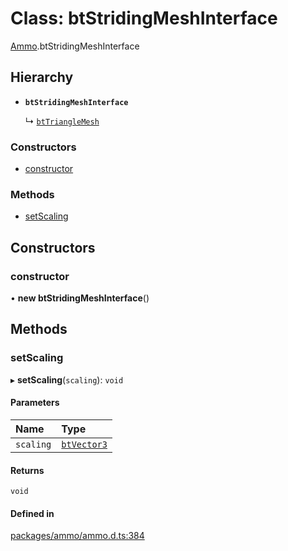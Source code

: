 # Class: btStridingMeshInterface

[Ammo](../modules/Ammo.md).btStridingMeshInterface

## Hierarchy

- **`btStridingMeshInterface`**

  ↳ [`btTriangleMesh`](Ammo.btTriangleMesh.md)

### Constructors

- [constructor](Ammo.btStridingMeshInterface.md#constructor)

### Methods

- [setScaling](Ammo.btStridingMeshInterface.md#setscaling)

## Constructors

### constructor

• **new btStridingMeshInterface**()

## Methods

### setScaling

▸ **setScaling**(`scaling`): `void`

#### Parameters

| Name | Type |
| :------ | :------ |
| `scaling` | [`btVector3`](Ammo.btVector3.md) |

#### Returns

`void`

#### Defined in

[packages/ammo/ammo.d.ts:384](https://github.com/Orillusion/orillusion/blob/main/packages/ammo/ammo.d.ts#L384)
